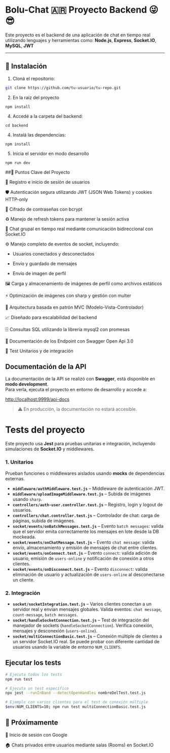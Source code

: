 # Bolu-Chat 🇦🇷 Proyecto Backend 😜😎

Este proyecto es el backend de una aplicación de chat en tiempo real utilizando lenguajes y herramientas como:
**Node.js**, **Express**, **Socket.IO**, **MySQL**, **JWT**


---

## 🚀 Instalación

1. Cloná el repositorio:

```bash
git clone https://github.com/tu-usuario/tu-repo.git
```
2. En la raíz del proyecto
```
npm install
```
4. Accedé a la carpeta del backend:
```
cd backend
```
4. Instalá las dependencias:
```
npm install
```
5. Inicia el servidor en modo desarrollo
```           
npm run dev
```

##📌 Puntos Clave del Proyecto

🔐 Registro e inicio de sesión de usuarios

🛡️ Autenticación segura utilizando JWT (JSON Web Tokens) y cookies HTTP-only

🔑 Cifrado de contraseñas con bcrypt

♻️ Manejo de refresh tokens para mantener la sesión activa

💬 Chat grupal en tiempo real mediante comunicación bidireccional con Socket.IO

⚙️ Manejo completo de eventos de socket, incluyendo:

* Usuarios conectados y desconectados

* Envío y guardado de mensajes

* Envío de imagen de perfil

🖼️ Carga y almacenamiento de imágenes de perfil como archivos estáticos

⚡ Optimización de imágenes con sharp y gestión con multer

🧱 Arquitectura basada en patrón MVC (Modelo-Vista-Controlador)

📈 Diseñado para escalabilidad del backend

🗄️ Consultas SQL utilizando la librería mysql2 con promesas

📄 Documentación de los Endpoint con Swagger Open Api 3.0

🧪 Test Unitarios y de integración

## Documentación de la API

La documentación de la API se realizó con **Swagger**, está disponible en **modo development**.  
Para verla, ejecuta el proyecto en entorno de desarrollo y accede a:

[http://localhost:9999/api-docs](http://localhost:9999/api-docs)  

> ⚠️ En producción, la documentación no estará accesible.


# Tests del proyecto

Este proyecto usa **Jest** para pruebas unitarias e integración, incluyendo simulaciones de **Socket.IO** y middlewares.


### 1. Unitarios
Prueban funciones o middlewares aislados usando **mocks** de dependencias externas.

- **`middleware/authMiddleware.test.js`** – Middleware de autenticación JWT.
- **`middleware/uploadImageMiddleware.test.js`** – Subida de imágenes usando `sharp`.
- **`controllers/auth-user.controller.test.js`** – Registro, login y logout de usuarios.
- **`controllers/chat.controller.test.js`** – Controlador de chat: carga de páginas, subida de imágenes.
- **`socket/events/onBatchMessages.test.js`** – Evento `batch messages`: valida que el servidor emita correctamente los mensajes en lote desde la DB mockeada.
- **`socket/events/onChatMessage.test.js`** – Evento `chat message`: valida envío, almacenamiento y emisión de mensajes de chat entre clientes.
- **`socket/events/onConnect.test.js`** – Evento `connect`: valida adición de usuario, emisión de `users-online` y notificación de conexión a otros clientes.
- **`socket/events/onDisconnect.test.js`** – Evento `disconnect`: valida eliminación de usuario y actualización de `users-online` al desconectarse un cliente.

### 2. Integración

- **`socket/socketIntegration.test.js`** – Varios clientes conectan a un servidor real y envían mensajes globales. Valida eventos: `chat message`, `count-message`, `batch messages`.
- **`socket/handleSocketConnection.test.js`** – Test de integración del manejador de sockets (`handleSocketConnection`). Verifica conexión, mensajes y desconexión (`users-online`).
- **`socket/multiConnectionBasic.test.js`** – Conexión múltiple de clientes a un servidor Socket.IO real. Se puede probar con diferente cantidad de usuarios usando la variable de entorno `NUM_CLIENTS`.

## Ejecutar los tests

```bash
# Ejecuta todos los tests
npm run test

# Ejecuta un test específico
npx jest --runInBand --detectOpenHandles nombreDelTest.test.js

# Ejemplo con varios clientes para el test de conexión múltiple
$env:NUM_CLIENTS=10; npm run test multiConnectionBasic.test.js
```


## 🚧 Próximamente

🔐 Inicio de sesión con Google

🏠 Chats privados entre usuarios mediante salas (Rooms) en Socket.IO




